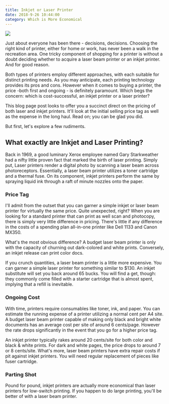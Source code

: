 ```yaml
---
title: Inkjet or Laser Printer
date: 2018-9-26 10:44:00
category: Which is More Economical
---
```


![](/images/7.jpg)

Just about everyone has been there - decisions, decisions. Choosing the right kind of printer, either for home or work, has never been a walk in the recreation area. One tricky component of shopping for a printer is without a doubt deciding whether to acquire a laser beam printer or an inkjet printer. And for good reason.

<!-- more -->

Both types of printers employ different approaches, with each suitable for distinct printing needs. As you may anticipate, each printing technology provides its pros and cons. However when it comes to buying a printer, the price -both first and ongoing - is definitely paramount. Which begs the concern: which is cost-successful, an inkjet printer or a laser printer?

This blog page post looks to offer you a succinct direct on the pricing of both laser and inkjet printers. It'll look at the initial selling price tag as well as the expense in the long haul. Read on; you can be glad you did.

But first, let's explore a few rudiments.

## What exactly are Inkjet and Laser Printing?

Back in 1969, a good luminary Xerox employee named Gary Starkweather had a nifty little proven fact that marked the birth of laser printing. Simply put, Laser printers render a digital photo by scanning a laser beam across photoreceptors. Essentially, a laser beam printer utilizes a toner cartridge and a thermal fuse. On its component, inkjet printers perform the same by spraying liquid ink through a raft of minute nozzles onto the paper.

### Price Tag

I'll admit from the outset that you can garner a simple inkjet or laser beam printer for virtually the same price. Quite unexpected, right? When you are looking for a standard printer that can print as well scan and photocopy, there is simply very little difference in pricing. There's little if any difference in the costs of a spending plan all-in-one printer like Dell 1133 and Canon MX350.

What's the most obvious difference? A budget laser beam printer is only with the capacity of churning out dark-colored and white prints. Conversely, an inkjet release can print color docs.

If you crunch quantities, a laser beam printer is a little more expensive. You can garner a simple laser printer for something similar to $130. An inkjet substitute will set you back around 65 bucks. You will find a get, though: they commonly come filled with a starter cartridge that is almost spent, implying that a refill is inevitable.

### Ongoing Cost

With time, printers require consumables like toner, ink, and paper. You can estimate the running expense of a printer utilizing a normal cent per A4 site. A budget laser beam printer capable of making only black and bright white documents has an average cost per site of around 6 cents/page. However the rate drops significantly in the event that you go for a higher price tag.

An inkjet printer typically rakes around 20 cents/site for both color and black & white prints. For dark and white pages, the price drops to around 7 or 8 cents/site. What's more, laser beam printers have extra repair costs if pit against inkjet printers. You will need regular replacement of pieces like fuser cartridge.

### Parting Shot

Pound for pound, inkjet printers are actually more economical than laser printers for low-switch printing. If you happen to do large printing, you'll be better of with a laser beam printer.
